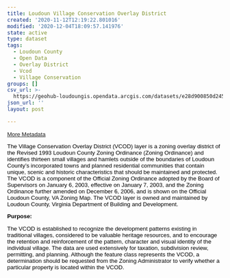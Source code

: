 ```yaml
---
title: Loudoun Village Conservation Overlay District
created: '2020-11-12T12:19:22.801016'
modified: '2020-12-04T18:09:57.141976'
state: active
type: dataset
tags:
  - Loudoun County
  - Open Data
  - Overlay District
  - Vcod
  - Village Conservation
groups: []
csv_url: >-
  https://geohub-loudoungis.opendata.arcgis.com/datasets/e28d900850d245c39381468cebefa6ce_10.csv?outSR=%7B%22latestWkid%22%3A2924%2C%22wkid%22%3A2924%7D
json_url: ''
layout: post

---
```

<p style='color: rgb(0, 0, 0); font-family: Arial; font-size: 13.3333px;'><a href='https://logis.loudoun.gov/metadata/Village%20conservation%20overlay.htm' target='_blank'>More Metadata</a><br /></p><p style='color: rgb(0, 0, 0); font-family: Arial; font-size: 13.3333px;'>The Village Conservation Overlay District (VCOD) layer is a zoning overlay district of the Revised 1993 Loudoun County Zoning Ordinance (Zoning Ordinance) and identifies thirteen small villages and hamlets outside of the boundaries of Loudoun County’s incorporated towns and planned residential communities that contain unique, scenic and historic characteristics that should be maintained and protected. The VCOD is a component of the Official Zoning Ordinance adopted by the Board of Supervisors on January 6, 2003, effective on January 7, 2003, and the Zoning Ordinance further amended on December 6, 2006, and is shown on the Official Loudoun County, VA Zoning Map. The VCOD layer is owned and maintained by Loudoun County, Virginia Department of Building and Development.</p><p style='color: rgb(0, 0, 0); font-family: Arial; font-size: 13.3333px;'><b>Purpose:</b></p><p style='color: rgb(0, 0, 0); font-family: Arial; font-size: 13.3333px;'>The VCOD is established to recognize the development patterns existing in traditional villages, considered to be valuable heritage resources, and to encourage the retention and reinforcement of the pattern, character and visual identity of the individual village. The data are used extensively for taxation, subdivision review, permitting, and planning. Although the feature class represents the VCOD, a determination should be requested from the Zoning Administrator to verify whether a particular property is located within the VCOD.</p>
